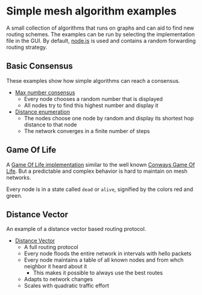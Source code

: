 # Simple mesh algorithm examples

A small collection of algorithms that runs on graphs and can aid to find new routing schemes.
The examples can be run by selecting the implementation file in the GUI.
By default, [node.js](/src/node.js) is used and contains a random forwarding routing strategy.

## Basic Consensus

These examples show how simple algorithms can reach a consensus.

* [Max number consensus](/src/node_max_num_consensus.js)
  * Every node chooses a random number that is displayed
  * All nodes try to find this highest number and display it
* [Distance enumeration](/src/node_distance_enumeration.js)
  * The nodes choose one node by random and display its shortest hop distance to that node
  * The network converges in a finite number of steps

## Game Of Life

A [Game Of Life implementation](/src/node_game_of_life.js) similar to the well known [Conways Game Of Life](https://en.wikipedia.org/wiki/Conway%27s_Game_of_Life). But a predictable and complex behavior is hard to maintain on mesh networks.

Every node is in a state called `dead` or `alive`, signified by the colors red and green.

## Distance Vector

An example of a distance vector based routing protocol.

* [Distance Vector](/src/node_distance_vector.js)
  * A full routing protocol
  * Every node floods the entire network in intervals with hello packets
  * Every node maintains a table of all known nodes and from whch neighbor it heard about it
    * This makes it possible to always use the best routes
  * Adapts to network changes
  * Scales with quadratic traffic effort
